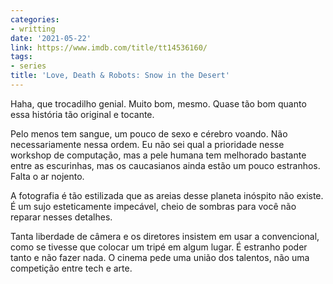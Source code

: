 ```yaml
---
categories:
- writting
date: '2021-05-22'
link: https://www.imdb.com/title/tt14536160/
tags:
- series
title: 'Love, Death & Robots: Snow in the Desert'
---
```


Haha, que trocadilho genial. Muito bom, mesmo. Quase tão bom quanto essa história tão original e tocante.

Pelo menos tem sangue, um pouco de sexo e cérebro voando. Não necessariamente nessa ordem. Eu não sei qual a prioridade nesse workshop de computação, mas a pele humana tem melhorado bastante entre as escurinhas, mas os caucasianos ainda estão um pouco estranhos. Falta o ar nojento.

A fotografia é tão estilizada que as areias desse planeta inóspito não existe. É um sujo esteticamente impecável, cheio de sombras para você não reparar nesses detalhes.

Tanta liberdade de câmera e os diretores insistem em usar a convencional, como se tivesse que colocar um tripé em algum lugar. É estranho poder tanto e não fazer nada. O cinema pede uma união dos talentos, não uma competição entre tech e arte.